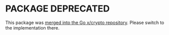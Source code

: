 # PACKAGE DEPRECATED

This package was [merged into the Go x/crypto repository](https://golang.org/x/crypto/pkcs12). Please switch to the implementation there.
